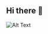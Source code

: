 ## Hi there 👋
![Alt Text](https://i.pinimg.com/originals/32/c7/4c/32c74c10a76f90741ec78ab93cd7c7e6.gif)

<!--
**virtchual/virtchual** is a ✨ _special_ ✨ repository because its `README.md` (this file) appears on your GitHub profile.

Here are some ideas to get you started:

- 🔭 I’m currently working on ...
- 🌱 I’m currently learning ...
- 👯 I’m looking to collaborate on ...
- 🤔 I’m looking for help with ...
- 💬 Ask me about ...
- 📫 How to reach me: ...
- 😄 Pronouns: ...
- ⚡ Fun fact: ...
-->

